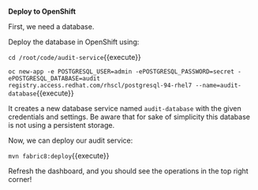 **Deploy to OpenShift**

First, we need a database.

Deploy the database in OpenShift using:

``cd /root/code/audit-service``{{execute}}

``oc new-app -e POSTGRESQL_USER=admin -ePOSTGRESQL_PASSWORD=secret -ePOSTGRESQL_DATABASE=audit registry.access.redhat.com/rhscl/postgresql-94-rhel7 --name=audit-database``{{execute}}

It creates a new database service named ``audit-database`` with the given credentials and settings. Be aware that for sake of simplicity this database is not using a persistent storage.

Now, we can deploy our audit service:

``mvn fabric8:deploy``{{execute}}

Refresh the dashboard, and you should see the operations in the top right corner!
